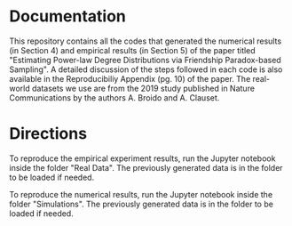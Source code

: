 # Documentation

This repository contains all the codes that generated the numerical results (in Section 4) and empirical results (in Section 5) of the paper titled "Estimating Power-law Degree Distributions via Friendship Paradox-based Sampling". A detailed discussion of the steps followed in each code is also available in the Reproducibiliy Appendix (pg. 10) of the paper. The real-world datasets we use are from the 2019 study published in Nature Communications by the authors A. Broido and A. Clauset.

# Directions

To reproduce the empirical experiment results, run the Jupyter notebook inside the folder "Real Data". The previously generated data is in the folder to be loaded if needed.

To reproduce the numerical results, run the Jupyter notebook inside the folder "Simulations". The previously generated data is in the folder to be loaded if needed.
